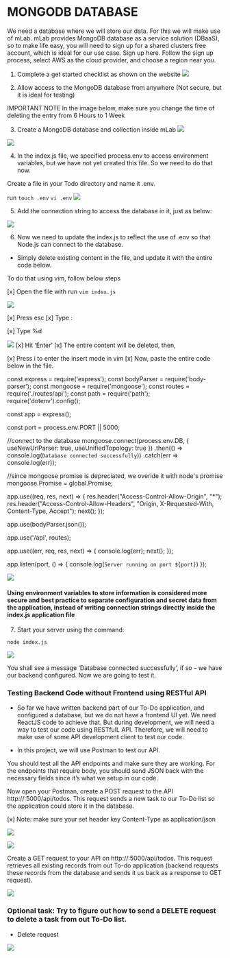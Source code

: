 # MONGODB DATABASE

We need a database where we will store our data. For this we will make use of mLab. mLab provides MongoDB database as a service solution (DBaaS), so to make life easy, you will need to sign up for a shared clusters free account, which is ideal for our use case. Sign up here. Follow the sign up process, select AWS as the cloud provider, and choose a region near you.

1. Complete a get started checklist as shown on the website
![](assets/mongodb-database/atlas-checklist.PNG)

2. Allow access to the MongoDB database from anywhere (Not secure, but it is ideal for testing)

IMPORTANT NOTE
In the image below, make sure you change the time of deleting the entry from 6 Hours to 1 Week

3. Create a MongoDB database and collection inside mLab
![](assets/mongodb-database/browse-collection.PNG)

![](assets/mongodb-database/add-data.PNG)

4. In the index.js file, we specified process.env to access environment variables, but we have not yet created this file. So we need to do that now.

Create a file in your Todo directory and name it .env.

run `touch .env`
`vi .env`
![](assets/mongodb-database/envfile-create.png)

5. Add the connection string to access the database in it, just as below:

![](assets/mongodb-database/edit-env.png)

6. Now we need to update the index.js to reflect the use of .env so that Node.js can connect to the database.

- Simply delete existing content in the file, and update it with the entire code below.

To do that using vim, follow below steps

[x] Open the file with run `vim index.js`

![](assets/mongodb-database/vim-indexjs.png)

[x] Press esc
[x] Type :

[x] Type %d

![](assets/mongodb-database/delete-indexdata.png)
[x] Hit ‘Enter’
[x] The entire content will be deleted, then,

[x] Press i to enter the insert mode in vim
[x] Now, paste the entire code below in the file.


const express = require('express');
const bodyParser = require('body-parser');
const mongoose = require('mongoose');
const routes = require('./routes/api');
const path = require('path');
require('dotenv').config();

const app = express();

const port = process.env.PORT || 5000;

//connect to the database
mongoose.connect(process.env.DB, { useNewUrlParser: true, useUnifiedTopology: true })
.then(() => console.log(`Database connected successfully`))
.catch(err => console.log(err));

//since mongoose promise is depreciated, we overide it with node's promise
mongoose.Promise = global.Promise;

app.use((req, res, next) => {
res.header("Access-Control-Allow-Origin", "\*");
res.header("Access-Control-Allow-Headers", "Origin, X-Requested-With, Content-Type, Accept");
next();
});

app.use(bodyParser.json());

app.use('/api', routes);

app.use((err, req, res, next) => {
console.log(err);
next();
});

app.listen(port, () => {
console.log(`Server running on port ${port}`)
});

![](assets/mongodb-database/update-indexjs.png)

#### Using environment variables to store information is considered more secure and best practice to separate configuration and secret data from the application, instead of writing connection strings directly inside the index.js application file

7. Start your server using the command:

`node index.js`

![](assets/mongodb-database/connected-successfully.png)

You shall see a message ‘Database connected successfully’, if so – we have our backend configured. Now we are going to test it.

### Testing Backend Code without Frontend using RESTful API

- So far we have written backend part of our To-Do application, and configured a database, but we do not have a frontend UI yet. We need ReactJS code to achieve that. But during development, we will need a way to test our code using RESTfulL API. Therefore, we will need to make use of some API development client to test our code.

- In this project, we will use Postman to test our API.

<p>You should test all the API endpoints and make sure they are working. For the endpoints that require body, you should send JSON back with the necessary fields since it’s what we setup in our code.</p>

<p>Now open your Postman, create a POST request to the API http://<PublicIP-or-PublicDNS>:5000/api/todos. This request sends a new task to our To-Do list so the application could store it in the database.</p>

[x] Note: make sure your set header key Content-Type as application/json

![](assets/mongodb-database/postman-post-header.png)

![](assets/mongodb-database/postman-post-rsponse.png)

<p>Create a GET request to your API on http://<PublicIP-or-PublicDNS>:5000/api/todos. This request retrieves all existing records from out To-do application (backend requests these records from the database and sends it us back as a response to GET request).</p>

![](assets/mongodb-database/postman-get-with-response.png)

### Optional task: Try to figure out how to send a DELETE request to delete a task from out To-Do list.

- Delete request

![](assets/mongodb-database/delete-request.png)
